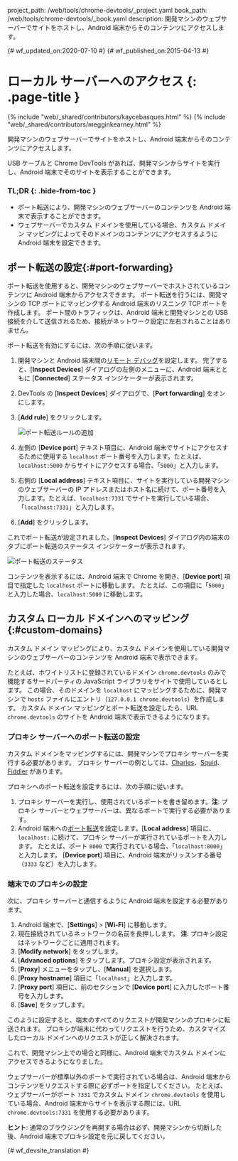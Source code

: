 project_path: /web/tools/chrome-devtools/_project.yaml
book_path: /web/tools/chrome-devtools/_book.yaml
description: 開発マシンのウェブサーバーでサイトをホストし、Android 端末からそのコンテンツにアクセスします。

{# wf_updated_on:2020-07-10 #}
{# wf_published_on:2015-04-13 #}

# ローカル サーバーへのアクセス {: .page-title }

{% include "web/_shared/contributors/kaycebasques.html" %}
{% include "web/_shared/contributors/megginkearney.html" %}

開発マシンのウェブサーバーでサイトをホストし、Android 端末からそのコンテンツにアクセスします。


USB ケーブルと Chrome DevTools があれば、開発マシンからサイトを実行し、Android 端末でそのサイトを表示することができます。
 


### TL;DR {: .hide-from-toc }
- ポート転送により、開発マシンのウェブサーバーのコンテンツを Android 端末で表示することができます。
- ウェブサーバーでカスタム ドメインを使用している場合、カスタム ドメイン マッピングによってそのドメインのコンテンツにアクセスするように Android 端末を設定できます。


##  ポート転送の設定{:#port-forwarding}

ポート転送を使用すると、開発マシンのウェブサーバーでホストされているコンテンツに Android 端末からアクセスできます。
ポート転送を行うには、開発マシンの TCP ポートにマッピングする Android 端末のリスニング TCP ポートを作成します。
ポート間のトラフィックは、Android 端末と開発マシンとの USB 接続を介して送信されるため、接続がネットワーク設定に左右されることはありません。

ポート転送を有効にするには、次の手順に従います。

1. 開発マシンと Android 端末間の[リモート デバッグ](.)を設定します。
完了すると、[**Inspect Devices**] ダイアログの左側のメニューに、Android 端末とともに [**Connected**] ステータス インジケーターが表示されます。
1. DevTools の [**Inspect Devices**] ダイアログで、[**Port forwarding**] をオンにします。
1. [**Add rule**] をクリックします。

   ![ポート転送ルールの追加](imgs/add-rule.png)
1. 左側の [**Device port**] テキスト項目に、Android 端末でサイトにアクセスするために使用する `localhost` ポート番号を入力します。たとえば、`localhost:5000` からサイトにアクセスする場合、「`5000`」と入力します。
1. 右側の [**Local address**] テキスト項目に、サイトを実行している開発マシンのウェブサーバーの IP アドレスまたはホスト名に続けて、ポート番号を入力します。たとえば、`localhost:7331` でサイトを実行している場合、「`localhost:7331`」と入力します。
1. [**Add**] をクリックします。

これでポート転送が設定されました。[**Inspect Devices**] ダイアログ内の端末のタブにポート転送のステータス インジケーターが表示されます。


![ポート転送のステータス](imgs/port-forwarding-status.png)

コンテンツを表示するには、Android 端末で Chrome を開き、[**Device port**] 項目で指定した `localhost` ポートに移動します。
たとえば、この項目に「`5000`」と入力した場合、`localhost:5000` に移動します。

 

##  カスタム ローカル ドメインへのマッピング{:#custom-domains}

カスタム ドメイン マッピングにより、カスタム ドメインを使用している開発マシンのウェブサーバーのコンテンツを Android 端末で表示できます。


たとえば、ホワイトリストに登録されているドメイン `chrome.devtools` のみで機能するサードパーティの JavaScript ライブラリをサイトで使用しているとします。
この場合、そのドメインを `localhost` にマッピングするために、開発マシンで `hosts` ファイルにエントリ（`127.0.0.1 chrome.devtools`）を作成します。
カスタム ドメイン マッピングとポート転送を設定したら、URL `chrome.devtools` のサイトを Android 端末で表示できるようになります。

 

###  プロキシ サーバーへのポート転送の設定

カスタム ドメインをマッピングするには、開発マシンでプロキシ サーバーを実行する必要があります。
プロキシ サーバーの例としては、[Charles][charles]、[Squid][squid]、[Fiddler][fiddler] があります。


プロキシへのポート転送を設定するには、次の手順に従います。

1. プロキシ サーバーを実行し、使用されているポートを書き留めます。**注**: プロキシ サーバーとウェブサーバーは、異なるポートで実行する必要があります。
1. Android 端末への[ポート転送](#port-forwarding)を設定します。[**Local address**] 項目に、`localhost:` に続けて、プロキシ サーバーが実行されているポートを入力します。
たとえば、ポート `8000` で実行されている場合、「`localhost:8000`」と入力します。
[**Device port**] 項目に、Android 端末がリッスンする番号（`3333` など）を入力します。


[charles]: http://www.charlesproxy.com/
[squid]: http://www.squid-cache.org/
[fiddler]: http://www.telerik.com/fiddler

###  端末でのプロキシの設定

次に、プロキシ サーバーと通信するように Android 端末を設定する必要があります。
 

1. Android 端末で、[**Settings**] > [**Wi-Fi**] に移動します。
1. 現在接続されているネットワークの名前を長押しします。
   **注**: プロキシ設定はネットワークごとに適用されます。
3. [**Modify network**] をタップします。
4. [**Advanced options**] をタップします。プロキシ設定が表示されます。
5. [**Proxy**] メニューをタップし、[**Manual**] を選択します。
6. [**Proxy hostname**] 項目に「`localhost`」と入力します。
7. [**Proxy port**] 項目に、前のセクションで [**Device port**] に入力したポート番号を入力します。
8. [**Save**] をタップします。

このように設定すると、端末のすべてのリクエストが開発マシンのプロキシに転送されます。
プロキシが端末に代わってリクエストを行うため、カスタマイズしたローカル ドメインへのリクエストが正しく解決されます。


これで、開発マシン上での場合と同様に、Android 端末でカスタム ドメインにアクセスできるようになりました。
 

ウェブサーバーが標準以外のポートで実行されている場合は、Android 端末からコンテンツをリクエストする際に必ずポートを指定してください。
たとえば、ウェブサーバーがポート `7331` でカスタム ドメイン `chrome.devtools` を使用している場合、Android 端末からサイトを表示する際には、URL `chrome.devtools:7331` を使用する必要があります。

 

**ヒント**: 通常のブラウジングを再開する場合は必ず、開発マシンから切断した後、Android 端末でプロキシ設定を元に戻してください。



{# wf_devsite_translation #}
